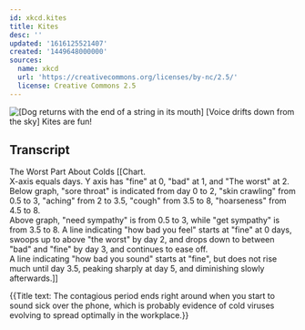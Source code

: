 ```yaml
---
id: xkcd.kites
title: Kites
desc: ''
updated: '1616125521407'
created: '1449648000000'
sources:
  name: xkcd
  url: 'https://creativecommons.org/licenses/by-nc/2.5/'
  license: Creative Commons 2.5
---
```

![[Dog returns with the end of a string in its mouth] [Voice drifts down from the sky] Kites are fun!](https://imgs.xkcd.com/comics/kites.png)

## Transcript
The Worst Part About Colds
[[Chart.  
X-axis equals days.  Y axis has "fine" at 0, "bad" at 1, and "The worst" at 2.  
Below graph, "sore throat" is indicated from day 0 to 2, "skin crawling" from 0.5 to 3, "aching" from 2 to 3.5, "cough" from 3.5 to 8, "hoarseness" from 4.5 to 8.  
Above graph, "need sympathy" is from 0.5 to 3, while "get sympathy" is from 3.5 to 8.
A line indicating "how bad you feel" starts at "fine" at 0 days, swoops up to above "the worst" by day 2, and drops down to between "bad" and "fine" by day 3, and continues to ease off.  
A line indicating "how bad you sound" starts at "fine", but does not rise much until day 3.5, peaking sharply at day 5, and diminishing slowly afterwards.]]

{{Title text: The contagious period ends right around when you start to sound sick over the phone, which is probably evidence of cold viruses evolving to spread optimally in the workplace.}}
